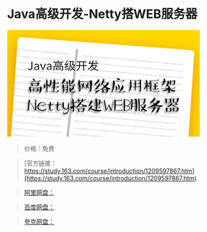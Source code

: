 # Java高级开发-Netty搭WEB服务器

![img](../../../assets/study163/free/a38ad4e4395a4b7cb03a348ff4700571.jpg)

> 价格：免费

> [官方链接：https://study.163.com/course/introduction/1209597867.htm](https://study.163.com/course/introduction/1209597867.htm)

> [阿里网盘：]()

> [百度网盘：]()

> [夸克网盘：]()
